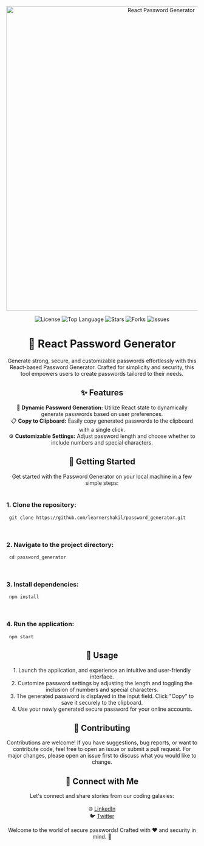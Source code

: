 <!-- Project Banner -->
<p align="center">
  <img src="https://i.ibb.co/RNs7LvM/Screenshot-20240131-122042.png" alt="React Password Generator" width="800px">
</p>

<!-- Shields -->
<p align="center">
  <img src="https://img.shields.io/github/license/learnershakil/password_generator" alt="License">
  <img src="https://img.shields.io/github/languages/top/learnershakil/password_generator" alt="Top Language">
  <img src="https://img.shields.io/github/stars/learnershakil/password_generator" alt="Stars">
  <img src="https://img.shields.io/github/forks/learnershakil/password_generator" alt="Forks">
  <img src="https://img.shields.io/github/issues/learnershakil/password_generator" alt="Issues">
</p>

<!-- Project Title -->
<h1 align="center">🔐 React Password Generator</h1>

<!-- Project Description -->
<p align="center">
  Generate strong, secure, and customizable passwords effortlessly with this React-based Password Generator. Crafted for simplicity and security, this tool empowers users to create passwords tailored to their needs.
</p>

<!-- Features Section -->
<h2 align="center">✨ Features</h2>
<p align="center">
  🌟 <strong>Dynamic Password Generation:</strong> Utilize React state to dynamically generate passwords based on user preferences.<br>
  📋 <strong>Copy to Clipboard:</strong> Easily copy generated passwords to the clipboard with a single click.<br>
  ⚙️ <strong>Customizable Settings:</strong> Adjust password length and choose whether to include numbers and special characters.
</p>

<!-- Getting Started Section -->
<h2 align="center">🚀 Getting Started</h2>
<p align="center">
  Get started with the Password Generator on your local machine in a few simple steps:
  <br>
  <br>
  <h3>1. Clone the repository:</h3>
     
     git clone https://github.com/learnershakil/password_generator.git
     
  <br>
  <h3>2. Navigate to the project directory:</h3>
     
     cd password_generator
     
  <br>
  <h3>3. Install dependencies:</h3>
     
     npm install
     
  <br>
  <h3>4. Run the application:</h3>
     
     npm start

</p>

<!-- Usage Section -->
<h2 align="center">🚀 Usage</h2>
<p align="center">
  1. Launch the application, and experience an intuitive and user-friendly interface.
  <br>
  2. Customize password settings by adjusting the length and toggling the inclusion of numbers and special characters.
  <br>
  3. The generated password is displayed in the input field. Click "Copy" to save it securely to the clipboard.
  <br>
  4. Use your newly generated secure password for your online accounts.
</p>

<!-- Contributing Section -->
<h2 align="center">🤝 Contributing</h2>
<p align="center">
  Contributions are welcome! If you have suggestions, bug reports, or want to contribute code, feel free to open an issue or submit a pull request. For major changes, please open an issue first to discuss what you would like to change.
</p>


<!-- Connect with Me Section -->
<h2 align="center">🚀 Connect with Me</h2>
<p align="center">
  Let's connect and share stories from our coding galaxies:
  <br><br>
  🌐 <a href="https://www.linkedin.com/in/yourlinkedinprofile/">LinkedIn</a>
  <br>
  🐦 <a href="https://twitter.com/yourtwitterhandle/">Twitter</a>
</p>

<!-- Final Message -->
<p align="center">
  Welcome to the world of secure passwords! Crafted with ❤️ and security in mind. 🚀
</p>
